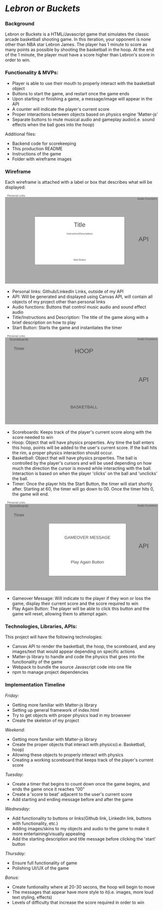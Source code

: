 # *__Lebron or Buckets__*    



### **Background**
Lebron or Buckets is a HTML/Javascript game that simulates the classic arcade basketball shooting game. In this iteration, your opponent is none other than NBA star Lebron James. The player has 1 minute to score as many points as possible by shooting the basketball in the hoop. At the end of the 1 minute, the player must have a score higher than Lebron's score in order to win.    

     
    
### **Functionality & MVPs:** 

- Player is able to use their mouth to properly interact with the basketball object
- Buttons to start the game, and restart once the game ends 
- Upon starting or finishing a game, a message/image will appear in the API
- A counter will indicate the player's current score 
- Proper interactions between objects based on physics engine 'Matter-js'
- Separate buttons to mute musical audio and gameplay audio(i.e. sound effects when the ball goes into the hoop)
   
   
Additional files:
- Backend code for scorekeeping 
- This production README
- Instructions of the game 
- Folder with wireframe images      
      



     
### **Wireframe**
Each wireframe is attached with a label or box that describes what will be displayed:        

![alt text](/wireframe_image/Homepage.png)
- Personal links: Github/LinkedIn Links, outside of my API 
- API: Will be generated and displayed using Canvas API, will contain all objects of my project other than personal links
- Audio functions: Buttons that control music audio and sound effect audio 
- Title/Instructions and Description: The title of the game along with a brief description on how to play 
- Start Button: Starts the game and instantiates the timer 


![alt text](/wireframe_image/playing.png)
- Scoreboards: Keeps track of the player's current score along with the score needed to win
- Hoop: Object that will have physics properties. Any time the ball enters this hoop, points will be added to the user's current score. If the ball hits the rim, a proper physics interaction should occur. 
- Basketball: Object that will have physics properties. The ball is controlled by the player's cursors and will be used depending on how much the direction the cursor is moved while interacting with the ball. Interaction is based on when the player 'clicks' on the ball and 'unclicks' the ball. 
- Timer: Once the player hits the Start Button, the timer will start shortly after. Starting at 60, the timer will go down to 00. Once the timer hits 0, the game will end.       
    
        
          
           
           

![alt text](/wireframe_image/gameover.png)     
- Gameover Message: Will indicate to the player if they won or loss the game, display their current score and the score required to win
- Play Again Button: The player will be able to click this button and the game will reset, allowing them to attempt again.       
         
             
   
    

### **Technologies, Libraries, APIs:**
This project will have the following technologies:
- Canvas API to render the basketball, the hoop, the scoreboard, and any images/text that would appear depending on specific actions
- Matter-js library to handle and code the physics that goes into the functionality of the game
- Webpack to bundle the source Javascript code into one file 
- npm to manage project dependencies       
     
           
     


       
### **Implementation Timeline** 
_Friday:_ 
- Getting more familiar with Matter-js library 
- Setting up general framework of index.html 
- Try to get objects with proper physics load in my browswer
- Create the skeleton of my project 
        
_Weekend:_ 
- Getting more familiar with Matter-js library 
- Create the proper objects that interact with physics(i.e. Basketball, hoop)
- Allowing these objects to properly interact with physics 
- Creating a working scoreboard that keeps track of the player's current score 
     
_Tuesday:_ 
- Create a timer that begins to count down once the game begins, and ends the game once it reaches "00"
- Create a 'score to beat' adjacent to the user's current score
- Add starting and ending message before and after the game
      
_Wednesday:_
- Add functionality to buttons or links(Github link, LinkedIn link, buttons with functionality, etc.)
- Adding images/skins to my objects and audio to the game to make it more entertaining/visually appealing
- Add the starting description and title message before clicking the 'start' button 
     
_Thursday:_
- Ensure full functionality of game
- Polishing UI/UX of the game 
       
_Bonus:_ 
- Create funtionality where at 20-30 secons, the hoop will begin to move 
- The messages that appear have more style to it(i.e. images, more loud text styling, effects)
- Levels of difficulty that increase the score required in order to win